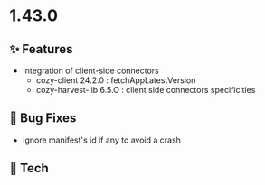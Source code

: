 # 1.43.0

## ✨ Features

* Integration of client-side connectors
  * cozy-client 24.2.0 : fetchAppLatestVersion
  * cozy-harvest-lib 6.5.O : client side connectors specificities

## 🐛 Bug Fixes

* ignore manifest's id if any to avoid a crash

## 🔧 Tech

